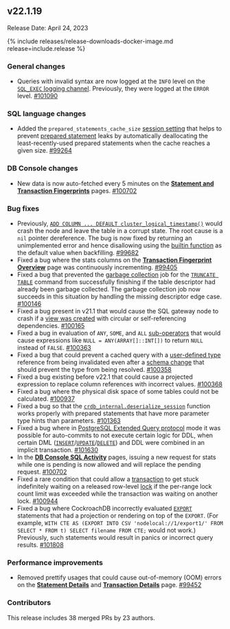 ## v22.1.19

Release Date: April 24, 2023

{% include releases/release-downloads-docker-image.md release=include.release %}

<h3 id="v22-1-19-general-changes">General changes</h3>

- Queries with invalid syntax are now logged at the `INFO` level on the [`SQL_EXEC` logging channel](../v22.1/sql-audit-logging.html). Previously, they were logged at the `ERROR` level. [#101090][#101090]

<h3 id="v22-1-19-sql-language-changes">SQL language changes</h3>

- Added the `prepared_statements_cache_size` [session setting](../v22.1/set-vars.html) that helps to prevent [prepared statement](../v22.1/savepoint.html#savepoints-and-prepared-statements) leaks by automatically deallocating the least-recently-used prepared statements when the cache reaches a given size. [#99264][#99264]

<h3 id="v22-1-19-db-console-changes">DB Console changes</h3>

- New data is now auto-fetched every 5 minutes on the [**Statement and Transaction Fingerprints**](../v22.1/ui-statements-page.html#statement-fingerprint-page) pages. [#100702][#100702]

<h3 id="v22-1-19-bug-fixes">Bug fixes</h3>

- Previously, [`ADD COLUMN ... DEFAULT cluster_logical_timestamp()`](../v22.1/alter-table.html) would crash the node and leave the table in a corrupt state. The root cause is a `nil` pointer dereference. The bug is now fixed by returning an unimplemented error and hence disallowing using the [builtin function](../v22.1/functions-and-operators.html#array-functions) as the default value when backfilling. [#99682][#99682]
- Fixed a bug where the stats columns on the [**Transaction Fingerprint Overview**](../v22.1/ui-transactions-page.html#transaction-details-page) page was continuously incrementing. [#99405][#99405]
- Fixed a bug that prevented the [garbage collection](../v22.1/architecture/storage-layer.html#garbage-collection) job for the [`TRUNCATE TABLE`](../v22.1/truncate.html) command from successfully finishing if the table descriptor had already been garbage collected. The garbage collection job now succeeds in this situation by handling the missing descriptor edge case. [#100146][#100146]
- Fixed a bug present in v21.1 that would cause the SQL gateway node to crash if a [view was created](../v22.1/create-view.html) with circular or self-referencing dependencies. [#100165][#100165]
- Fixed a bug in evaluation of `ANY`, `SOME`, and `ALL` [sub-operators](../v22.1/functions-and-operators.html#operators) that would cause expressions like `NULL = ANY(ARRAY[]::INT[])` to return `NULL` instead of `FALSE`. [#100363][#100363]
- Fixed a bug that could prevent a cached query with a [user-defined type](../v22.1/create-type.html) reference from being invalidated even after a [schema change](../v22.1/online-schema-changes.html) that should prevent the type from being resolved. [#100358][#100358]
- Fixed a bug existing before v22.1 that could cause a projected expression to replace column references with incorrect values. [#100368][#100368]
- Fixed a bug where the physical disk space of some tables could not be calculated. [#100937][#100937]
- Fixed a bug so that the [`crdb_internal.deserialize_session`](../v22.1/crdb-internal.html) function works properly with prepared statements that have more parameter type hints than parameters. [#101363][#101363]
- Fixed a bug where in [PostgreSQL Extended Query protocol](https://www.postgresql.org/docs/10/protocol-flow.html#PROTOCOL-FLOW-EXT-QUERY) mode it was possible for auto-commits to not execute certain logic for DDL, when certain DML ([`INSERT`](../v22.1/insert.html)/[`UPDATE`](../v22.1/update.html)/[`DELETE`](../v22.1/delete.html)) and DDL were combined in an implicit transaction. [#101630][#101630]
- In the [**DB Console SQL Activity**](../v22.1/ui-overview.html#sql-activity) pages, issuing a new request for stats while one is pending is now allowed and will replace the pending request. [#100702][#100702]
- Fixed a rare condition that could allow a [transaction](../v22.1/transactions.html) to get stuck indefinitely waiting on a released row-level [lock](../v22.1/architecture/transaction-layer.html#concurrency-control) if the per-range lock count limit was exceeded while the transaction was waiting on another lock. [#100944][#100944]
- Fixed a bug where CockroachDB incorrectly evaluated [`EXPORT`](../v22.1/export.html) statements that had a projection or rendering on top of the `EXPORT`. (For example, `WITH CTE AS (EXPORT INTO CSV 'nodelocal://1/export1/' FROM SELECT * FROM t) SELECT filename FROM CTE;` would not work.) Previously, such statements would result in panics or incorrect query results. [#101808][#101808]

<h3 id="v22-1-19-performance-improvements">Performance improvements</h3>

- Removed prettify usages that could cause out-of-memory (OOM) errors on the [**Statement Details**](../v22.1/ui-statements-page.html) and [**Transaction Details**](../v22.1/ui-transactions-page.html) page. [#99452][#99452]

<div class="release-note-contributors" markdown="1">

<h3 id="v22-1-19-contributors">Contributors</h3>

This release includes 38 merged PRs by 23 authors.

</div>

[#100146]: https://github.com/cockroachdb/cockroach/pull/100146
[#100165]: https://github.com/cockroachdb/cockroach/pull/100165
[#100358]: https://github.com/cockroachdb/cockroach/pull/100358
[#100363]: https://github.com/cockroachdb/cockroach/pull/100363
[#100368]: https://github.com/cockroachdb/cockroach/pull/100368
[#100702]: https://github.com/cockroachdb/cockroach/pull/100702
[#100937]: https://github.com/cockroachdb/cockroach/pull/100937
[#100944]: https://github.com/cockroachdb/cockroach/pull/100944
[#101090]: https://github.com/cockroachdb/cockroach/pull/101090
[#101363]: https://github.com/cockroachdb/cockroach/pull/101363
[#101630]: https://github.com/cockroachdb/cockroach/pull/101630
[#101808]: https://github.com/cockroachdb/cockroach/pull/101808
[#99264]: https://github.com/cockroachdb/cockroach/pull/99264
[#99405]: https://github.com/cockroachdb/cockroach/pull/99405
[#99452]: https://github.com/cockroachdb/cockroach/pull/99452
[#99682]: https://github.com/cockroachdb/cockroach/pull/99682
